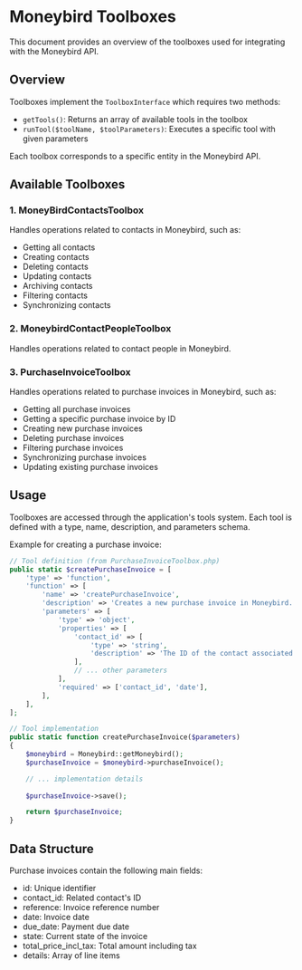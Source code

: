 # Moneybird Toolboxes

This document provides an overview of the toolboxes used for integrating with the Moneybird API.

## Overview

Toolboxes implement the `ToolboxInterface` which requires two methods:
- `getTools()`: Returns an array of available tools in the toolbox
- `runTool($toolName, $toolParameters)`: Executes a specific tool with given parameters

Each toolbox corresponds to a specific entity in the Moneybird API.

## Available Toolboxes

### 1. MoneyBirdContactsToolbox

Handles operations related to contacts in Moneybird, such as:
- Getting all contacts
- Creating contacts
- Deleting contacts
- Updating contacts
- Archiving contacts
- Filtering contacts
- Synchronizing contacts

### 2. MoneybirdContactPeopleToolbox

Handles operations related to contact people in Moneybird.

### 3. PurchaseInvoiceToolbox

Handles operations related to purchase invoices in Moneybird, such as:
- Getting all purchase invoices
- Getting a specific purchase invoice by ID
- Creating new purchase invoices
- Deleting purchase invoices
- Filtering purchase invoices
- Synchronizing purchase invoices
- Updating existing purchase invoices

## Usage

Toolboxes are accessed through the application's tools system. Each tool is defined with a type, name, description, and parameters schema.

Example for creating a purchase invoice:

```php
// Tool definition (from PurchaseInvoiceToolbox.php)
public static $createPurchaseInvoice = [
    'type' => 'function',
    'function' => [
        'name' => 'createPurchaseInvoice',
        'description' => 'Creates a new purchase invoice in Moneybird.',
        'parameters' => [
            'type' => 'object',
            'properties' => [
                'contact_id' => [
                    'type' => 'string',
                    'description' => 'The ID of the contact associated with this invoice.',
                ],
                // ... other parameters
            ],
            'required' => ['contact_id', 'date'],
        ],
    ],
];

// Tool implementation
public static function createPurchaseInvoice($parameters)
{
    $moneybird = Moneybird::getMoneybird();
    $purchaseInvoice = $moneybird->purchaseInvoice();       

    // ... implementation details
   
    $purchaseInvoice->save();

    return $purchaseInvoice;
}
```

## Data Structure

Purchase invoices contain the following main fields:
- id: Unique identifier
- contact_id: Related contact's ID
- reference: Invoice reference number
- date: Invoice date
- due_date: Payment due date
- state: Current state of the invoice
- total_price_incl_tax: Total amount including tax
- details: Array of line items 
